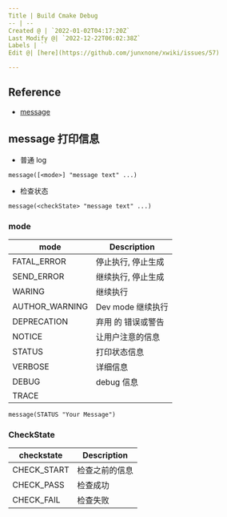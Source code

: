```yaml
---
Title | Build Cmake Debug
-- | --
Created @ | `2022-01-02T04:17:20Z`
Last Modify @| `2022-12-22T06:02:38Z`
Labels | ``
Edit @| [here](https://github.com/junxnone/xwiki/issues/57)

---
```

## Reference
- [message](https://cmake.org/cmake/help/latest/command/message.html)

## message 打印信息
- 普通 log
```
message([<mode>] "message text" ...)  
```

- 检查状态
```
message(<checkState> "message text" ...)
```

### mode


mode | Description
-- | --
FATAL_ERROR | 停止执行, 停止生成
SEND_ERROR | 继续执行, 停止生成
WARING | 继续执行
AUTHOR_WARNING | Dev mode 继续执行
DEPRECATION | 弃用 的 错误或警告
NOTICE | 让用户注意的信息
STATUS | 打印状态信息
VERBOSE |  详细信息
DEBUG | debug 信息
TRACE |


```
message(STATUS "Your Message")
```

### CheckState

checkstate | Description
-- | --
CHECK_START | 检查之前的信息
CHECK_PASS | 检查成功
CHECK_FAIL | 检查失败


